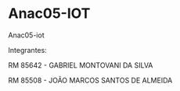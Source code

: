 # Anac05-IOT
Anac05-iot

Integrantes:

RM 85642 - GABRIEL MONTOVANI DA SILVA 

RM 85508 - JOÃO MARCOS SANTOS DE ALMEIDA 
